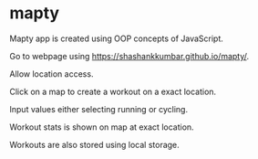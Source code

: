 # mapty
Mapty app is created using OOP concepts of JavaScript.

Go to webpage using  https://shashankkumbar.github.io/mapty/.

Allow location access.

Click on a map to create a workout on a exact location.

Input values either selecting running or cycling.

Workout stats is shown on map at exact location.

Workouts are also stored using local storage.


